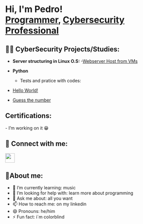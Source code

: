 <h1>Hi, I'm Pedro! <br/><a href="https://github.com/PedoroTororo">Programmer</a>, <a href="https://www.linkedin.com/in/pedro-henrique-de-lima-costa-71a0b7289">Cybersecurity Professional</a>

<h2>👨‍💻 CyberSecurity Projects/Studies:</h2>

- <b> Server structuring in Linux O.S: </b>
-[Webserver Host from VMs](https://github.com/PedoroTororo/Server-structuring-in-Linux-O.S-/blob/main/README.md)
  
- <b>Python</b>
  - <c> Tests and pratice with codes:
- [Hello World!](https://github.com/PedoroTororo/Hello-World/blob/main/README.md)
- [Guess the number](https://github.com/PedoroTororo/Guess-the-number/blob/main/README.md)

<h2> Certifications:</h2>
- I’m working on it 😁

<h2> 🤳 Connect with me:</h2>

<a href="https://www.linkedin.com/in/pedro-henrique-de-lima-costa-71a0b7289" target="_blank">
  <img src="https://cdn-icons-png.flaticon.com/512/174/174857.png" width="30" />
</a>

<h2>🙂About me:</h2>

- 🌱 I’m currently learning: music
- 🤔 I’m looking for help with: learn more about programming
- 💬 Ask me about: all you want
- 📫 How to reach me: on my linkedin
- 😄 Pronouns: he/him
- ⚡ Fun fact: i´m colorblind
